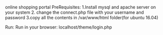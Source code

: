 online shopping portal
PreRequisites:
1.Install mysql and apache server on your system
2. change the connect.php file with your username and password
3.copy all the contents in /var/www/html folder(for ubuntu 16.04)

Run:
Run in your browser: localhost/theme/login.php
